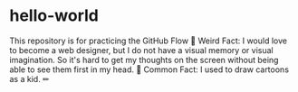 # hello-world
This repository is for practicing the GitHub Flow
💮
Weird Fact: I would love to become a web designer, but I do not have a visual memory or visual imagination. So it's hard to get my thoughts on the screen without being able to see them first in my head. 🙈
Common Fact: I used to draw cartoons as a kid. ✏
